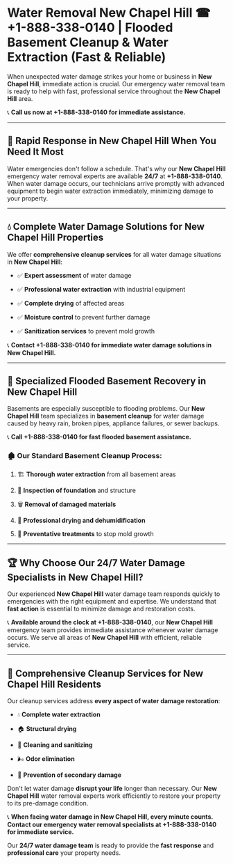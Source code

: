 # Water Removal New Chapel Hill ☎ +1-888-338-0140 | Flooded Basement Cleanup & Water Extraction (Fast & Reliable)

When unexpected water damage strikes your home or business in **New Chapel Hill**, immediate action is crucial. Our emergency water removal team is ready to help with fast, professional service throughout the **New Chapel Hill** area. 

📞 **Call us now at +1-888-338-0140 for immediate assistance.**
---
## 🚀 Rapid Response in New Chapel Hill When You Need It Most
Water emergencies don't follow a schedule. That's why our **New Chapel Hill** emergency water removal experts are available **24/7** at **+1-888-338-0140**. When water damage occurs, our technicians arrive promptly with advanced equipment to begin water extraction immediately, minimizing damage to your property.
---
## 💧 Complete Water Damage Solutions for New Chapel Hill Properties
We offer **comprehensive cleanup services** for all water damage situations in **New Chapel Hill**:
- ✅ **Expert assessment** of water damage  
- ✅ **Professional water extraction** with industrial equipment  
- ✅ **Complete drying** of affected areas  
- ✅ **Moisture control** to prevent further damage  
- ✅ **Sanitization services** to prevent mold growth  
📞 **Contact +1-888-338-0140 for immediate water damage solutions in New Chapel Hill.**
---
## 🌊 Specialized Flooded Basement Recovery in New Chapel Hill
Basements are especially susceptible to flooding problems. Our **New Chapel Hill** team specializes in **basement cleanup** for water damage caused by heavy rain, broken pipes, appliance failures, or sewer backups. 
📞 **Call +1-888-338-0140 for fast flooded basement assistance.**
### 🏚️ Our Standard Basement Cleanup Process:
1. 🏗️ **Thorough water extraction** from all basement areas  
2. 🔎 **Inspection of foundation** and structure  
3. 🗑️ **Removal of damaged materials**  
4. 💨 **Professional drying and dehumidification**  
5. 🚫 **Preventative treatments** to stop mold growth  
---
## 🏆 Why Choose Our 24/7 Water Damage Specialists in New Chapel Hill?
Our experienced **New Chapel Hill** water damage team responds quickly to emergencies with the right equipment and expertise. We understand that **fast action** is essential to minimize damage and restoration costs.
📞 **Available around the clock at +1-888-338-0140**, our **New Chapel Hill** emergency team provides immediate assistance whenever water damage occurs. We serve all areas of **New Chapel Hill** with efficient, reliable service.
---
## 🧹 Comprehensive Cleanup Services for New Chapel Hill Residents
Our cleanup services address **every aspect of water damage restoration**:
- 💧 **Complete water extraction**  
- 🏠 **Structural drying**  
- 🧼 **Cleaning and sanitizing**  
- 🌬️ **Odor elimination**  
- 🚫 **Prevention of secondary damage**  
Don't let water damage **disrupt your life** longer than necessary. Our **New Chapel Hill** water removal experts work efficiently to restore your property to its pre-damage condition.
📞 **When facing water damage in New Chapel Hill, every minute counts. Contact our emergency water removal specialists at +1-888-338-0140 for immediate service.**
Our **24/7 water damage team** is ready to provide the **fast response** and **professional care** your property needs.
